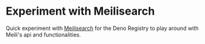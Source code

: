 # Experiment with Meilisearch

Quick experiment with [Meilisearch](https://www.meilisearch.com) for the
Deno Registry to play around with Meili's api and functionalities.
